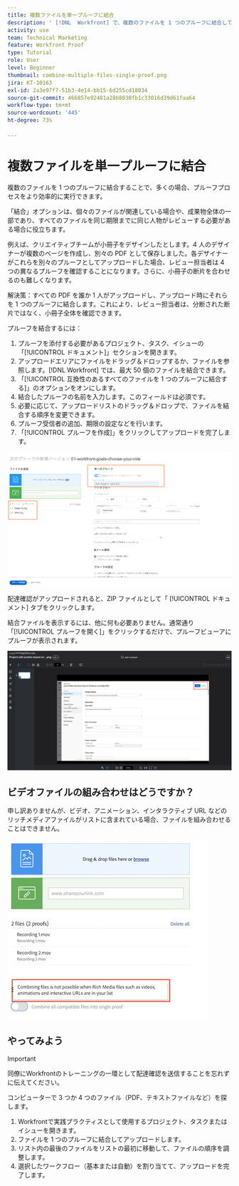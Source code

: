 ```yaml
---
title: 複数ファイルを単一プルーフに結合
description: ' [!DNL  Workfront] で、複数のファイルを 1 つのプルーフに結合してプルーフプロセスを効率化する方法を説明します。'
activity: use
team: Technical Marketing
feature: Workfront Proof
type: Tutorial
role: User
level: Beginner
thumbnail: combine-multiple-files-single-proof.png
jira: KT-10163
exl-id: 2a3e97f7-51b3-4e14-bb15-6d255cd18034
source-git-commit: 466857e92481a28b8030fb1c33016d39d61faa64
workflow-type: tm+mt
source-wordcount: '445'
ht-degree: 73%

---
```


# 複数ファイルを単一プルーフに結合

複数のファイルを 1 つのプルーフに結合することで、多くの場合、プルーフプロセスをより効率的に実行できます。

「結合」オプションは、個々のファイルが関連している場合や、成果物全体の一部であり、すべてのファイルを同じ期限までに同じ人物がレビューする必要がある場合に役立ちます。

例えば、クリエイティブチームが小冊子をデザインしたとします。4 人のデザイナーが複数のページを作成し、別々の PDF として保存しました。各デザイナーがこれらを別々のプルーフとしてアップロードした場合、レビュー担当者は 4 つの異なるプルーフを確認することになります。さらに、小冊子の断片を合わせるのも難しくなります。

解決策：すべての PDF を誰か 1 人がアップロードし、アップロード時にそれらを 1 つのプルーフに結合します。これにより、レビュー担当者は、分断された断片ではなく、小冊子全体を確認できます。

プルーフを結合するには：

1. プルーフを添付する必要があるプロジェクト、タスク、イシューの「[!UICONTROL ドキュメント]」セクションを開きます。
2. アップロードエリアにファイルをドラッグ＆ドロップするか、ファイルを参照します。[!DNL Workfront] では、最大 50 個のファイルを結合できます。
3. 「[!UICONTROL 互換性のあるすべてのファイルを 1 つのプルーフに結合する]」のオプションをオンにします。
4. 結合したプルーフの名前を入力します。このフィールドは必須です。
5. 必要に応じて、アップロードリストのドラッグ＆ドロップで、ファイルを結合する順序を変更できます。
6. プルーフ受信者の追加、期限の設定などを行います。
7. 「[!UICONTROL プルーフを作成]」をクリックしてアップロードを完了します。

![アップロードされたファイルのリストと[!UICONTROL 単一のプルーフ]セクションが強調表示された、[!UICONTROL 新しいプルーフ]ウィンドウの画像](assets/combine-proofs.png)

配達確認がアップロードされると、ZIP ファイルとして「 [!UICONTROL ドキュメント] タブをクリックします。

結合ファイルを表示するには、他に何も必要ありません。通常通り「[!UICONTROL プルーフを開く]」をクリックするだけで、プルーフビューアにプルーフが表示されます。

![複数ページのプルーフが表示されたプルーフビューアの画像](assets/combine-proofs-2.png)

## ビデオファイルの組み合わせはどうですか？

申し訳ありませんが、ビデオ、アニメーション、インタラクティブ URL などのリッチメディアファイルがリストに含まれている場合、ファイルを組み合わせることはできません。

![ビデオファイルを組み合わせることができないことを説明するエラーメッセージの画像。](assets/combine-proofs-error.png)


## やってみよう

>[!IMPORTANT]
>
>同僚にWorkfrontのトレーニングの一環として配達確認を送信することを忘れずに伝えてください。


コンピューターで 3 つか 4 つのファイル（PDF、テキストファイルなど）を探します。

1. Workfrontで実践プラクティスとして使用するプロジェクト、タスクまたはイシューを開きます。
1. ファイルを 1 つのプルーフに結合してアップロードします。
1. リスト内の最後のファイルをリストの最初に移動して、ファイルの順序を調整します。
1. 選択したワークフロー（基本または自動）を割り当てて、アップロードを完了します。



<!--
##Learn more
* Create a multi-page proof
-->
